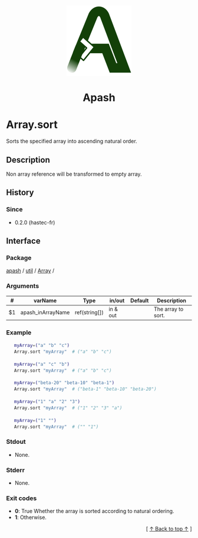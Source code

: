 
<div align='center' id='apash-top'>
  <a href='https://github.com/hastec-fr/apash'>
    <img alt='apash-logo' src='../../../../../../assets/apash-logo.svg'/>
  </a>

  # Apash
</div>


# Array.sort
Sorts the specified array into ascending natural order.
## Description
   Non array reference will be transformed to empty array.

## History
### Since
  * 0.2.0 (hastec-fr)

## Interface
### Package
<!-- apash.packageBegin -->
[apash](../../../apash.md) / [util](../../util.md) / [Array](../Array.md) / 
<!-- apash.packageEnd -->

### Arguments
 | #      | varName        | Type          | in/out   | Default    | Description                           |
 |--------|----------------|---------------|----------|------------|---------------------------------------|
 | $1     | apash_inArrayName    | ref(string[]) | in & out |            | The array to sort.                    |

### Example
 ```bash
    myArray=("a" "b" "c")
    Array.sort "myArray"  # ("a" "b" "c")

    myArray=("a" "c" "b")
    Array.sort "myArray"  # ("a" "b" "c")

    myArray=("beta-20" "beta-10" "beta-1")
    Array.sort "myArray"  # ("beta-1" "beta-10" "beta-20")

    myArray=("1" "a" "2" "3")
    Array.sort "myArray"  # ("1" "2" "3" "a")
   
    myArray=("1" "")
    Array.sort "myArray"  # ("" "1")
 ```

### Stdout
  * None.
### Stderr
  * None.

### Exit codes
  * **0**: True Whether the array is sorted according to natural ordering.
  * **1**: Otherwise.

  <div align='right'>[ <a href='#apash-top'>↑ Back to top ↑</a> ]</div>

